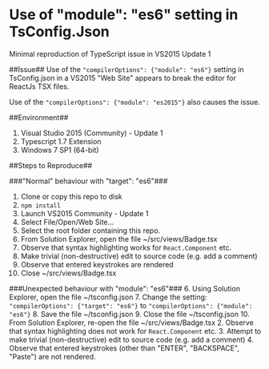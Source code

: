 # Use of "module": "es6" setting in TsConfig.Json
Minimal reproduction of TypeScript issue in VS2015 Update 1

##Issue##
Use of the `"compilerOptions": {"module": "es6"}` setting in TsConfig.json in a VS2015 "Web Site" appears to break the editor for ReactJs TSX files. 

Use of the `"compilerOptions": {"module": "es2015"}` also causes the issue. 

##Environment##
1. Visual Studio 2015 (Community) - Update 1
1. Typescript 1.7 Extension
1. Windows 7 SP1 (64-bit)

##Steps to Reproduce##

###"Normal" behaviour with "target": "es6"###
1. Clone or copy this repo to disk
1. `npm install`
1. Launch VS2015 Community - Update 1
1. Select File/Open/Web Site...
1. Select the root folder containing this repo.
1. From Solution Explorer, open the file ~/src/views/Badge.tsx
2. Observe that syntax highlighting works for `React.Component` etc.
3. Make trivial (non-destructive) edit to source code (e.g. add a comment)
4. Observe that entered keystrokes are rendered
5. Close ~/src/views/Badge.tsx

###Unexpected behaviour with "module": "es6"###
6. Using Solution Explorer, open the file ~/tsconfig.json
7. Change the setting: `"compilerOptions": {"target": "es6"}` to `"compilerOptions": {"module": "es6"}`
8. Save the file ~/tsconfig.json
9. Close the file ~/tsconfig.json
10. From Solution Explorer, re-open the file ~/src/views/Badge.tsx
2. Observe that syntax highlighting does not work for `React.Component` etc.
3. Attempt to make trivial (non-destructive) edit to source code (e.g. add a comment)
4. Observe that entered keystrokes (other than "ENTER", "BACKSPACE", "Paste") are not rendered.

